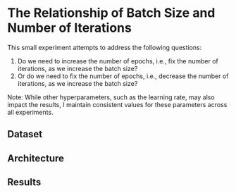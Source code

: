 # The Relationship of Batch Size and Number of Iterations
This small experiment attempts to address the following questions:

1) Do we need to increase the number of epochs, i.e., fix the number of iterations, as we increase the batch size?
2) Or do we need to fix the number of epochs, i.e., decrease the number of iterations, as we increase the batch size?

Note: While other hyperparameters, such as the learning rate, may also impact the results, I maintain consistent values for these parameters across all experiments.

## Dataset

## Architecture

## Results
